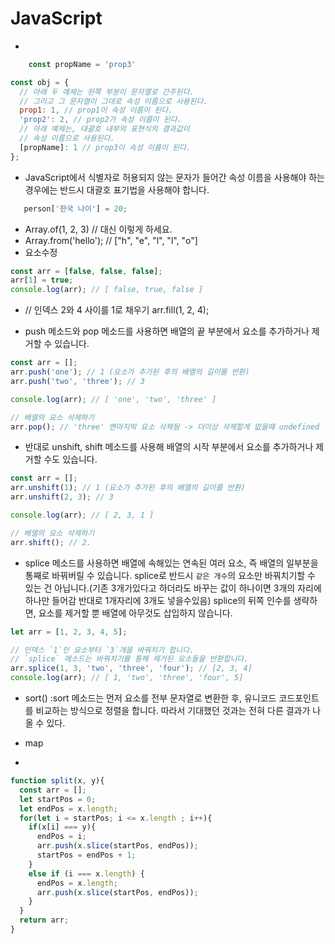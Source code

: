 # JavaScript

* 
```js 
    const propName = 'prop3'

const obj = {
  // 아래 두 예제는 왼쪽 부분이 문자열로 간주된다.
  // 그리고 그 문자열이 그대로 속성 이름으로 사용된다.
  prop1: 1, // prop1이 속성 이름이 된다.
  'prop2': 2, // prop2가 속성 이름이 된다.
  // 아래 예제는, 대괄호 내부의 표현식의 결과값이
  // 속성 이름으로 사용된다.
  [propName]: 1 // prop3이 속성 이름이 된다.
};
```
*  JavaScript에서 식별자로 허용되지 않는 문자가 들어간 속성 이름을 사용해야 하는 경우에는 반드시 대괄호 표기법을 사용해야 합니다.
 ```js
    person['한국 나이'] = 20;
 ```

* Array.of(1, 2, 3) // 대신 이렇게 하세요.
* Array.from('hello'); // ["h", "e", "l", "l", "o"]
* 요소수정
```js
const arr = [false, false, false];
arr[1] = true;
console.log(arr); // [ false, true, false ]
```

* // 인덱스 2와 4 사이를 1로 채우기
    arr.fill(1, 2, 4); 

* push 메소드와 pop 메소드를 사용하면 배열의 끝 부분에서 요소를 추가하거나 제거할 수 있습니다.

```js
const arr = [];
arr.push('one'); // 1 (요소가 추가된 후의 배열의 길이를 반환)
arr.push('two', 'three'); // 3

console.log(arr); // [ 'one', 'two', 'three' ]

// 배열의 요소 삭제하기
arr.pop(); // 'three' 맨마지막 요소 삭제됨 -> 더이상 삭제할게 없을때 undefined
```
* 반대로 unshift, shift 메소드를 사용해 배열의 시작 부분에서 요소를 추가하거나 제거할 수도 있습니다.

```js
const arr = [];
arr.unshift(1); // 1 (요소가 추가된 후의 배열의 길이를 반환)
arr.unshift(2, 3); // 3

console.log(arr); // [ 2, 3, 1 ]

// 배열의 요소 삭제하기
arr.shift(); // 2.
```
* splice 메소드를 사용하면 배열에 속해있는 연속된 여러 요소, 즉 배열의 일부분을 통째로 바꿔버릴 수 있습니다.
splice로 반드시 `같은 개수`의 요소만 바꿔치기할 수 있는 건 아닙니다.(기존 3개가있다고 하더라도 바꾸는 값이 하나이면 3개의 자리에 하나만 들어감  반대로 1개자리에 3개도 넣을수있음)
splice의 뒤쪽 인수를 생략하면, 요소를 제거할 뿐 배열에 아무것도 삽입하지 않습니다.

```js
let arr = [1, 2, 3, 4, 5];

// 인덱스 `1`인 요소부터 `3`개을 바꿔치기 합니다.
// `splice` 메소드는 바꿔치기를 통해 제거된 요소들을 반환합니다.
arr.splice(1, 3, 'two', 'three', 'four'); // [2, 3, 4]
console.log(arr); // [ 1, 'two', 'three', 'four', 5]
```
* sort() :sort 메소드는 먼저 요소를 전부 문자열로 변환한 후, 유니코드 코드포인트를 비교하는 방식으로 정렬을 합니다. 따라서 기대했던 것과는 전혀 다른 결과가 나올 수 있다.

* map 

* 
```js
function split(x, y){
  const arr = [];
  let startPos = 0;
  let endPos = x.length;
  for(let i = startPos; i <= x.length ; i++){
    if(x[i] === y){
      endPos = i;
      arr.push(x.slice(startPos, endPos));
      startPos = endPos + 1;
    }
    else if (i === x.length) {
      endPos = x.length;
      arr.push(x.slice(startPos, endPos));
    }
  }
  return arr;
}


```